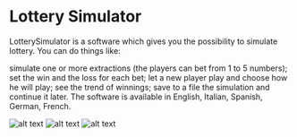 # Lottery Simulator

LotterySimulator is a software which gives you the possibility to simulate lottery.
You can do things like:

simulate one or more extractions (the players can bet from 1 to 5 numbers);
set the win and the loss for each bet;
let a new player play and choose how he will play;
see the trend of winnings;
save to a file the simulation and continue it later.
The software is available in English, Italian, Spanish, German, French.

![alt text](https://prnt.sc/1uic9an?raw=true)
![alt text](https://prnt.sc/1uicbiq?raw=true)
![alt text](https://prnt.sc/1uicdwz?raw=true)
